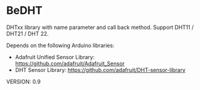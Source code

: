 BeDHT
=======
DHTxx library with name parameter and call back method. Support DHT11 / DHT21 / DHT 22.

Depends on the following Arduino libraries:
  - Adafruit Unified Sensor Library: https://github.com/adafruit/Adafruit_Sensor
  - DHT Sensor Library: https://github.com/adafruit/DHT-sensor-library

VERSION:   0.9
